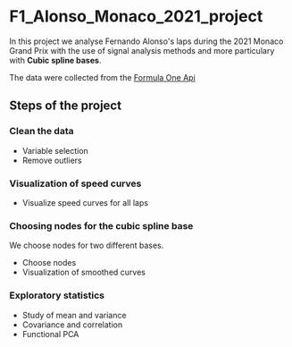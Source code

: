 # F1_Alonso_Monaco_2021_project

In this project we analyse Fernando Alonso's laps during the 2021 Monaco Grand Prix with the use of signal analysis methods and more particulary with **Cubic spline bases**.

The data were collected from the [Formula One Api](http://ergast.com/mrd/)

## Steps of the project
### Clean the data
- Variable selection
- Remove outliers
### Visualization of speed curves
- Visualize speed curves for all laps
### Choosing nodes for the cubic spline base
We choose nodes for two different bases.
- Choose nodes
- Visualization of smoothed curves
### Exploratory statistics
- Study of mean and variance
- Covariance and correlation
- Functional PCA

